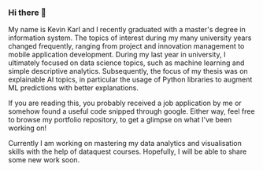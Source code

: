 ### Hi there 👋

My name is Kevin Karl and I recently graduated with a master's degree in information system. The topics of interest during my many university years changed frequently, ranging from project and innovation management to mobile application development. During my last year in university, I ultimately focused on data science topics, such as machine learning and simple descriptive analytics. Subsequently, the focus of my thesis was on explainable AI topics, in particular the usage of Python libraries to augment ML predictions with better explanations.

If you are reading this, you probably received a job application by me or somehow found a useful code snipped through google. Either way, feel free to browse my portfolio repository, to get a glimpse on what I've been working on!

Currently I am working on mastering my data analytics and visualisation skills with the help of dataquest courses. Hopefully, I will be able to share some new work soon.

<!--
**kvn23/kvn23** is a ✨ _special_ ✨ repository because its `README.md` (this file) appears on your GitHub profile.

Here are some ideas to get you started:

- 🔭 I’m currently working on ...
- 🌱 I’m currently learning ...
- 👯 I’m looking to collaborate on ...
- 🤔 I’m looking for help with ...
- 💬 Ask me about ...
- 📫 How to reach me: ...
- 😄 Pronouns: ...
- ⚡ Fun fact: ...
-->
